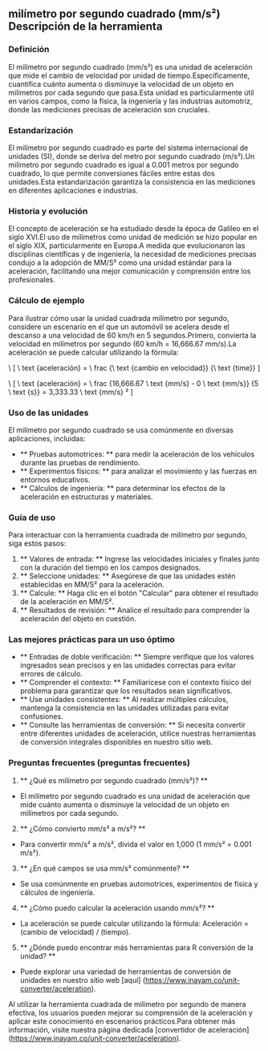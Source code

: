 ## milímetro por segundo cuadrado (mm/s²) Descripción de la herramienta

### Definición
El milímetro por segundo cuadrado (mm/s²) es una unidad de aceleración que mide el cambio de velocidad por unidad de tiempo.Específicamente, cuantifica cuánto aumenta o disminuye la velocidad de un objeto en milímetros por cada segundo que pasa.Esta unidad es particularmente útil en varios campos, como la física, la ingeniería y las industrias automotriz, donde las mediciones precisas de aceleración son cruciales.

### Estandarización
El milímetro por segundo cuadrado es parte del sistema internacional de unidades (SI), donde se deriva del metro por segundo cuadrado (m/s²).Un milímetro por segundo cuadrado es igual a 0.001 metros por segundo cuadrado, lo que permite conversiones fáciles entre estas dos unidades.Esta estandarización garantiza la consistencia en las mediciones en diferentes aplicaciones e industrias.

### Historia y evolución
El concepto de aceleración se ha estudiado desde la época de Galileo en el siglo XVI.El uso de milímetros como unidad de medición se hizo popular en el siglo XIX, particularmente en Europa.A medida que evolucionaron las disciplinas científicas y de ingeniería, la necesidad de mediciones precisas condujo a la adopción de MM/S² como una unidad estándar para la aceleración, facilitando una mejor comunicación y comprensión entre los profesionales.

### Cálculo de ejemplo
Para ilustrar cómo usar la unidad cuadrada milímetro por segundo, considere un escenario en el que un automóvil se acelera desde el descanso a una velocidad de 60 km/h en 5 segundos.Primero, convierta la velocidad en milímetros por segundo (60 km/h = 16,666.67 mm/s).La aceleración se puede calcular utilizando la fórmula:

\ [
\ text {aceleración} = \ frac {\ text {cambio en velocidad}} {\ text {time}}
\]

\ [
\ text {aceleración} = \ frac {16,666.67 \ text {mm/s} - 0 \ text {mm/s}} {5 \ text {s}} = 3,333.33 \ text {mm/s} ²
\]

### Uso de las unidades
El milímetro por segundo cuadrado se usa comúnmente en diversas aplicaciones, incluidas:
- ** Pruebas automotrices: ** para medir la aceleración de los vehículos durante las pruebas de rendimiento.
- ** Experimentos físicos: ** para analizar el movimiento y las fuerzas en entornos educativos.
- ** Cálculos de ingeniería: ** para determinar los efectos de la aceleración en estructuras y materiales.

### Guía de uso
Para interactuar con la herramienta cuadrada de milímetro por segundo, siga estos pasos:
1. ** Valores de entrada: ** Ingrese las velocidades iniciales y finales junto con la duración del tiempo en los campos designados.
2. ** Seleccione unidades: ** Asegúrese de que las unidades estén establecidas en MM/S² para la aceleración.
3. ** Calcule: ** Haga clic en el botón "Calcular" para obtener el resultado de la aceleración en MM/S².
4. ** Resultados de revisión: ** Analice el resultado para comprender la aceleración del objeto en cuestión.

### Las mejores prácticas para un uso óptimo
- ** Entradas de doble verificación: ** Siempre verifique que los valores ingresados ​​sean precisos y en las unidades correctas para evitar errores de cálculo.
- ** Comprender el contexto: ** Familiarícese con el contexto físico del problema para garantizar que los resultados sean significativos.
- ** Use unidades consistentes: ** Al realizar múltiples cálculos, mantenga la consistencia en las unidades utilizadas para evitar confusiones.
- ** Consulte las herramientas de conversión: ** Si necesita convertir entre diferentes unidades de aceleración, utilice nuestras herramientas de conversión integrales disponibles en nuestro sitio web.

### Preguntas frecuentes (preguntas frecuentes)

1. ** ¿Qué es milímetro por segundo cuadrado (mm/s²)? **
- El milímetro por segundo cuadrado es una unidad de aceleración que mide cuánto aumenta o disminuye la velocidad de un objeto en milímetros por cada segundo.

2. ** ¿Cómo convierto mm/s² a m/s²? **
- Para convertir mm/s² a m/s², divida el valor en 1,000 (1 mm/s² = 0.001 m/s²).

3. ** ¿En qué campos se usa mm/s² comúnmente? **
- Se usa comúnmente en pruebas automotrices, experimentos de física y cálculos de ingeniería.

4. ** ¿Cómo puedo calcular la aceleración usando mm/s²? **
- La aceleración se puede calcular utilizando la fórmula: Aceleración = (cambio de velocidad) / (tiempo).

5. ** ¿Dónde puedo encontrar más herramientas para R conversión de la unidad? **
- Puede explorar una variedad de herramientas de conversión de unidades en nuestro sitio web [aquí] (https://www.inayam.co/unit-converter/aceleration).

Al utilizar la herramienta cuadrada de milímetro por segundo de manera efectiva, los usuarios pueden mejorar su comprensión de la aceleración y aplicar este conocimiento en escenarios prácticos.Para obtener más información, visite nuestra página dedicada [convertidor de aceleración] (https://www.inayam.co/unit-converter/aceleration).